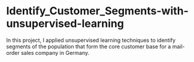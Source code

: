 # Identify_Customer_Segments-with-unsupervised-learning
In this project, I applied unsupervised learning techniques to identify segments of the population that form the core customer base for a mail-order sales company in Germany. 
